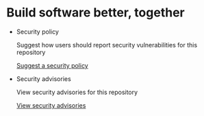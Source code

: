 # Build software better, together

* Security policy

   Suggest how users should report security vulnerabilities for this repository

   [Suggest a security policy](https://github.com/ksalzke/dependency-omnifocus-plugin/security/policy)

* Security advisories

   View security advisories for this repository

  [View security advisories](https://github.com/ksalzke/dependency-omnifocus-plugin/security/advisories)

